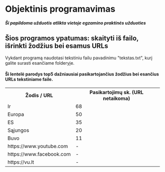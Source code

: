 <h1>Objektinis programavimas</h1>
<h4><i>Ši papildoma užduotis atlikta vietoje egzamino praktinės užduoties</i></h4>

<h2>Šios programos ypatumas: skaityti iš failo, išrinkti žodžius bei esamus URLs</h2>
<p>Vykdant programą naudotasi tekstiniu failu pavadinimu "tekstas.txt", kurį galite surasti esančiame folderyje.</p>

<h4>Ši lentelė parodys top5 dažniausiai pasikartojančius žodžius bei esančius URLs tekstiniame faile.</h4>
<table>
  <tr>
    <th>Žodis / URL</th>
    <th>Pasikartojimų sk. (URL netaikoma)</th>
  </tr>
  <tr>
    <td>Ir</td>
    <td>68</td>
  </tr>
  <tr>
    <td>Europa</td>
    <td>50</td>
  </tr>
  <tr>
    <td>ES</td>
    <td>35</td>
  </tr>
  <tr>
    <td>Sąjungos</td>
    <td>20</td>
  </tr>
  <tr>
    <td>Buvo</td>
    <td>11</td>
  </tr>
  <tr>
    <td>https://www.youtube.com</td>
    <td>-</td>
  </tr>
  <tr>
    <td>https://www.facebook.com</td>
    <td>-</td>
  </tr>
   <tr>
    <td>https://vu.lt</td>
    <td>-</td>
  </tr>
  
</table>

